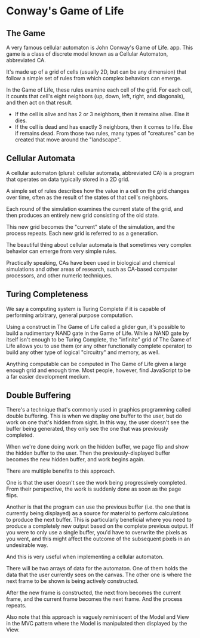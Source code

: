 # Conway's Game of Life

## The Game

A very famous cellular automaton is John Conway's Game of Life. app. This game is a class of discrete model known as a Cellular Automaton, abbreviated CA.

It's made up of a grid of cells (usually 2D, but can be any dimension) that follow a simple set of rules from which complex behaviors can emerge.

In the Game of Life, these rules examine each cell of the grid. For each cell, it counts that cell's eight neighbors (up, down, left, right, and diagonals), and then act on that result.

-   If the cell is alive and has 2 or 3 neighbors, then it remains alive. Else it dies.
-   If the cell is dead and has exactly 3 neighbors, then it comes to life. Else if remains dead.
    From those two rules, many types of "creatures" can be created that move around the "landscape".

## Cellular Automata

A cellular automaton (plural: cellular automata, abbreviated CA) is a program that operates on data typically stored in a 2D grid.

A simple set of rules describes how the value in a cell on the grid changes over time, often as the result of the states of that cell's neighbors.

Each round of the simulation examines the current state of the grid, and then produces an entirely new grid consisting of the old state.

This new grid becomes the "current" state of the simulation, and the process repeats. Each new grid is referred to as a generation.

The beautiful thing about cellular automata is that sometimes very complex behavior can emerge from very simple rules.

Practically speaking, CAs have been used in biological and chemical simulations and other areas of research, such as CA-based computer processors, and other numeric techniques.

## Turing Completeness

We say a computing system is Turing Complete if it is capable of performing arbitrary, general purpose computation.

Using a construct in The Game of Life called a glider gun, it's possible to build a rudimentary NAND gate in the Game of Life. While a NAND gate by itself isn't enough to be Turing Complete, the "infinite" grid of The Game of Life allows you to use them (or any other functionally complete operator) to build any other type of logical "circuitry" and memory, as well.

Anything computable can be computed in The Game of Life given a large enough grid and enough time. Most people, however, find JavaScript to be a far easier development medium.

## Double Buffering

There's a technique that's commonly used in graphics programming called double buffering. This is when we display one buffer to the user, but do work on one that's hidden from sight. In this way, the user doesn't see the buffer being generated, they only see the one that was previously completed.

When we're done doing work on the hidden buffer, we page flip and show the hidden buffer to the user. Then the previously-displayed buffer becomes the new hidden buffer, and work begins again.

There are multiple benefits to this approach.

One is that the user doesn't see the work being progressively completed. From their perspective, the work is suddenly done as soon as the page flips.

Another is that the program can use the previous buffer (i.e. the one that is currently being displayed) as a source for material to perform calculations to produce the next buffer. This is particularly beneficial where you need to produce a completely new output based on the complete previous output. If you were to only use a single buffer, you'd have to overwrite the pixels as you went, and this might affect the outcome of the subsequent pixels in an undesirable way.

And this is very useful when implementing a cellular automaton.

There will be two arrays of data for the automaton. One of them holds the data that the user currently sees on the canvas. The other one is where the next frame to be shown is being actively constructed.

After the new frame is constructed, the next from becomes the current frame, and the current frame becomes the next frame. And the process repeats.

Also note that this approach is vaguely reminiscent of the Model and View in the MVC pattern where the Model is manipulated then displayed by the View.
